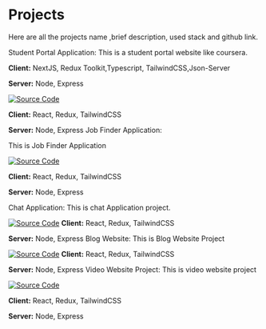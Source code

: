 
# Projects

Here are all the projects name ,brief description, used stack and github link.















Student Portal Application:
This is a student portal website like coursera.  

**Client:** NextJS, Redux Toolkit,Typescript, TailwindCSS,Json-Server

**Server:** Node, Express

[![Source Code](https://github.com/Mahfuzul-Islam55/student-portal-application)](https://github.com/Mahfuzul-Islam55/student-portal-application)

**Client:** React, Redux, TailwindCSS

**Server:** Node, Express
Job Finder Application:

This is Job Finder Application

[![Source Code](https://github.com/Mahfuzul-Islam55/job-finder-application)](https://github.com/Mahfuzul-Islam55/job-finder-application)

**Client:** React, Redux, TailwindCSS

**Server:** Node, Express

Chat Application:
This is chat Application project. 

[![Source Code](https://github.com/Mahfuzul-Islam55/chatApp)](https://github.com/Mahfuzul-Islam55/chatApp)
**Client:** React, Redux, TailwindCSS

**Server:** Node, Express
Blog Website:
This is Blog Website Project 

[![Source Code](https://github.com/Mahfuzul-Islam55/Blog-Application)](https://github.com/Mahfuzul-Islam55/Blog-Application)
**Client:** React, Redux, TailwindCSS

**Server:** Node, Express
Video Website Project:
This is video website project

[![Source Code](https://github.com/Mahfuzul-Islam55/Video-Website)](https://github.com/Mahfuzul-Islam55/Video-Website)


**Client:** React, Redux, TailwindCSS

**Server:** Node, Express


